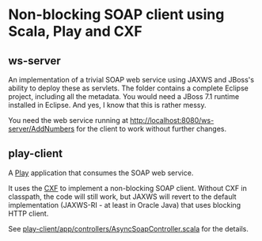Non-blocking SOAP client using Scala, Play and CXF
==================================================

ws-server
---------
An implementation of a trivial SOAP web service using JAXWS and JBoss's ability to deploy these as servlets.
The folder contains a complete Eclipse project, including all the metadata. You would need a JBoss 7.1 runtime installed in Eclipse.
And yes, I know that this is rather messy.

You need the web service running at [http://localhost:8080/ws-server/AddNumbers](http://localhost:8080/ws-server/AddNumbers?WSDL) for the client to work without further changes.

play-client
------------------------------------------------------
A [Play](http://www.playframework.com/) application that consumes the SOAP web service.

It uses the [CXF](http://cxf.apache.org/docs/asynchronous-client-http-transport.html) to implement a non-blocking SOAP client.
Without CXF in classpath, the code will still work, but JAXWS will revert to the default implementation (JAXWS-RI - at least in Oracle Java) that uses blocking HTTP client. 

See [play-client/app/controllers/AsyncSoapController.scala](/play-client/app/controllers/AsyncSoapController.scala) for the details.
